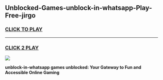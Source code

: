 
## Unblocked-Games-unblock-in-whatsapp-Play-Free-jirgo
<h3>
<a href="https://premium76.site?title=unblock-in-whatsapp&ref=18A1">CLICK TO PLAY</a></h3>
<hr>

<h3>
<a href="https://premium76.site?title=unblock-in-whatsapp&ref=18A1">CLICK 2 PLAY</a>
  
</h3>

<a href="https://premium76.site?title=unblock-in-whatsapp&ref=18A1"><img src="https://clearcache.store/games.png"></a>


**unblock-in-whatsapp games unblocked: Your Gateway to Fun and Accessible Online Gaming**
